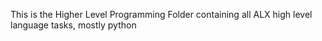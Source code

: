 This is the Higher Level Programming Folder containing all ALX high level language tasks, mostly python

